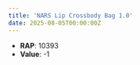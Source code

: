 ```yaml
---
title: 'NARS Lip Crossbody Bag 1.0'
date: 2025-08-05T00:00:00Z
---
```

- **RAP**: 10393
- **Value**: -1

